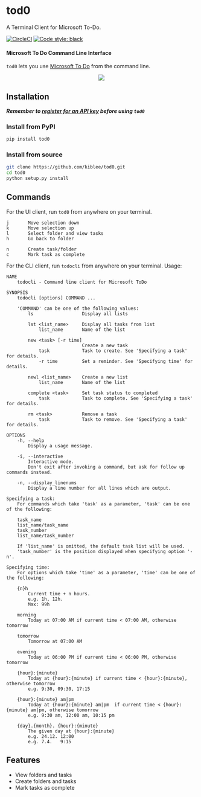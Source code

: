 tod0
====

A Terminal Client for Microsoft To-Do.

[![CircleCI](https://circleci.com/gh/kiblee/tod0.svg?style=svg&circle-token=7c223e0b25b7428107e841926315e74478cacb55)](https://circleci.com/gh/kiblee/tod0)
<a href="https://github.com/psf/black"><img alt="Code style: black" src="https://img.shields.io/badge/code%20style-black-000000.svg"></a>

#### Microsoft To Do Command Line Interface

`tod0` lets you use [Microsoft To Do](https://todo.microsoft.com/) from the command line. 

<p align="center"><img src="/demo-min.gif?raw=true"/></p>

Installation
------------

***Remember to [register for an API key](https://github.com/kiblee/tod0/tree/master/GET_KEY.md) before using `tod0`***

### Install from PyPI

```sh
pip install tod0
```

### Install from source

```sh
git clone https://github.com/kiblee/tod0.git
cd tod0
python setup.py install
```


Commands
--------
For the UI client, run `tod0` from anywhere on your terminal.

    j       Move selection down
    k       Move selection up
    l       Select folder and view tasks
    h       Go back to folder
    
    n       Create task/folder
    c       Mark task as complete
    
For the CLI client, run `todocli` from anywhere on your terminal.
Usage:

    NAME
        todocli - Command line client for Microsoft ToDo 
        
    SYNOPSIS
        todocli [options] COMMAND ...  
        
        'COMMAND' can be one of the following values:
            ls                  Display all lists  
            
            lst <list_name>     Display all tasks from list
                list_name       Name of the list
                
            new <task> [-r time]
                                Create a new task
                task            Task to create. See 'Specifying a task' for details.
                -r time         Set a reminder. See 'Specifying time' for details.              
            
            newl <list_name>    Create a new list
                list_name       Name of the list
                
            complete <task>     Set task status to completed
                task            Task to complete. See 'Specifying a task' for details.
               
            rm <task>           Remove a task
                task            Task to remove. See 'Specifying a task' for details.
                   
    OPTIONS
        -h, --help
            Display a usage message.
        
        -i, --interactive
            Interactive mode. 
            Don't exit after invoking a command, but ask for follow up commands instead.
        
        -n, --display_linenums
            Display a line number for all lines which are output.
            
    Specifying a task:
        For commands which take 'task' as a parameter, 'task' can be one of the following:
        
        task_name
        list_name/task_name
        task_number
        list_name/task_number
        
        If 'list_name' is omitted, the default task list will be used. 
        'task_number' is the position displayed when specifying option '-n'. 
       
    Specifying time:
        For options which take 'time' as a parameter, 'time' can be one of the following:
        
        {n}h
            Current time + n hours. 
            e.g. 1h, 12h. 
            Max: 99h
            
        morning
            Today at 07:00 AM if current time < 07:00 AM, otherwise tomorrow

        tomorrow
            Tomorrow at 07:00 AM
            
        evening
            Today at 06:00 PM if current time < 06:00 PM, otherwise tomorrow
            
        {hour}:{minute}
            Today at {hour}:{minute} if current time < {hour}:{minute}, otherwise tomorrow 
            e.g. 9:30, 09:30, 17:15
            
        {hour}:{minute} am|pm 
            Today at {hour}:{minute} am|pm  if current time < {hour}:{minute} am|pm, otherwise tomorrow
            e.g. 9:30 am, 12:00 am, 10:15 pm
            
        {day}.{month}. {hour}:{minute}
            The given day at {hour}:{minute}
            e.g. 24.12. 12:00
            e.g. 7.4.   9:15
            
    
Features
--------
- View folders and tasks
- Create folders and tasks
- Mark tasks as complete
